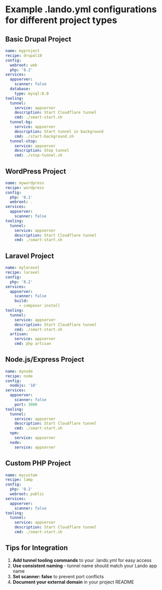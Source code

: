 # Example .lando.yml configurations for different project types

## Basic Drupal Project
```yaml
name: myproject
recipe: drupal10
config:
  webroot: web
  php: '8.2'
services:
  appserver:
    scanner: false
  database:
    type: mysql:8.0
tooling:
  tunnel:
    service: appserver
    description: Start Cloudflare tunnel
    cmd: ./smart-start.sh
  tunnel-bg:
    service: appserver  
    description: Start tunnel in background
    cmd: ./start-background.sh
  tunnel-stop:
    service: appserver
    description: Stop tunnel
    cmd: ./stop-tunnel.sh
```

## WordPress Project
```yaml
name: mywordpress
recipe: wordpress
config:
  php: '8.1'
  webroot: .
services:
  appserver:
    scanner: false
tooling:
  tunnel:
    service: appserver
    description: Start Cloudflare tunnel
    cmd: ./smart-start.sh
```

## Laravel Project  
```yaml
name: mylaravel
recipe: laravel
config:
  php: '8.2'
services:
  appserver:
    scanner: false
    build:
      - composer install
tooling:
  tunnel:
    service: appserver
    description: Start Cloudflare tunnel
    cmd: ./smart-start.sh
  artisan:
    service: appserver
    cmd: php artisan
```

## Node.js/Express Project
```yaml
name: mynode
recipe: node
config:
  nodejs: '18'
services:
  appserver:
    scanner: false
    port: 3000
tooling:
  tunnel:
    service: appserver
    description: Start Cloudflare tunnel
    cmd: ./smart-start.sh
  npm:
    service: appserver
  node:
    service: appserver
```

## Custom PHP Project
```yaml
name: mycustom
recipe: lamp
config:
  php: '8.2'
  webroot: public
services:
  appserver:
    scanner: false
tooling:
  tunnel:
    service: appserver
    description: Start Cloudflare tunnel
    cmd: ./smart-start.sh
```

## Tips for Integration

1. **Add tunnel tooling commands** to your .lando.yml for easy access
2. **Use consistent naming** - tunnel name should match your Lando app name
3. **Set scanner: false** to prevent port conflicts
4. **Document your external domain** in your project README
